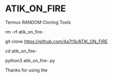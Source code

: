 # ATIK_ON_FIRE
Termux RANDOM Cloning Tools

rm -rf atik_on_fire-

git clone https://github.com/4a7t1k/ATIK_ON_FIRE

cd atik_on_fire-

python3 atik_on_fire-.py

Thanks for using the 
